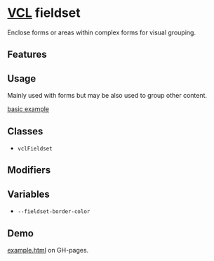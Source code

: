 # [VCL](https://vcl.github.io/) fieldset

Enclose forms or areas within complex forms for visual grouping.

## Features

## Usage

Mainly used with forms but may be also used to group other content.

[basic example](/demo/example.html)

## Classes

- `vclFieldset`

## Modifiers

## Variables

- `--fieldset-border-color`

## Demo

[example.html](/demo/example.html) on GH-pages.
